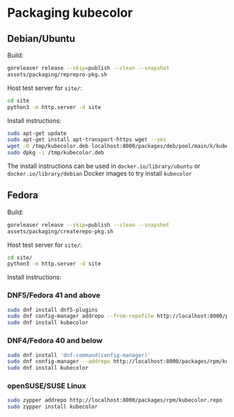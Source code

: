 # Packaging kubecolor

## Debian/Ubuntu

Build:

```bash
goreleaser release --skip=publish --clean --snapshot
assets/packaging/reprepro-pkg.sh
```

Host test server for `site/`:

```bash
cd site
python3 -m http.server -d site
```

Install instructions:

```bash
sudo apt-get update
sudo apt-get install apt-transport-https wget --yes
wget -O /tmp/kubecolor.deb localhost:8000/packages/deb/pool/main/k/kubecolor/kubecolor_0.5.0~SNAPSHOT-c14790a_$(dpkg --print-architecture).deb
sudo dpkg -i /tmp/kubecolor.deb
```

The install instructions can be used in `docker.io/library/ubuntu` or
`docker.io/library/debian` Docker images to try install `kubecolor`

## Fedora

Build:

```bash
goreleaser release --skip=publish --clean --snapshot
assets/packaging/createrepo-pkg.sh
```

Host test server for `site/`:

```bash
cd site/
python3 -m http.server -d site
```

Install instructions:

### DNF5/Fedora 41 and above

```bash
sudo dnf install dnf5-plugins
sudo dnf config-manager addrepo --from-repofile http://localhost:8000/packages/rpm/kubecolor.repo
sudo dnf install kubecolor
```

### DNF4/Fedora 40 and below

```bash
sudo dnf install 'dnf-command(config-manager)'
sudo dnf config-manager --addrepo http://localhost:8000/packages/rpm/kubecolor.repo
sudo dnf install kubecolor
```

### openSUSE/SUSE Linux

```bash
sudo zypper addrepo http://localhost:8000/packages/rpm/kubecolor.repo
sudo zypper install kubecolor
```
